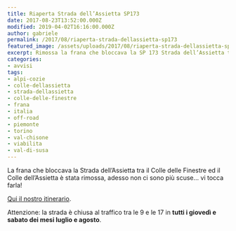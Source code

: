 ```yaml
---
title: Riaperta Strada dell’Assietta SP173
date: 2017-08-23T13:52:00.000Z
modified: 2019-04-02T16:16:00.000Z
author: gabriele
permalink: /2017/08/riaperta-strada-dellassietta-sp173
featured_image: /assets/uploads/2017/08/riaperta-strada-dellassietta-sp173/featured_image.jpg
excerpt: Rimossa la frana che bloccava la SP 173 Strada dell’Assietta tra il Colle delle Finestre ed il Colle dell’Assietta.
categories:
- avvisi
tags:
- alpi-cozie
- colle-dellassietta
- strada-dellassietta
- colle-delle-finestre
- frana
- italia
- off-road
- piemonte
- torino
- val-chisone
- viabilita
- val-di-susa
---
```

La frana che bloccava la Strada dell’Assietta tra il Colle delle Finestre ed il Colle dell’Assietta è stata rimossa, adesso non ci sono più scuse… vi tocca farla!

[Qui il nostro itinerario](/2016/09/strada-assietta-off-road-alta-quota/).

Attenzione: la strada è chiusa al traffico tra le 9 e le 17 in **tutti i giovedì e sabato dei mesi luglio e agosto**.
